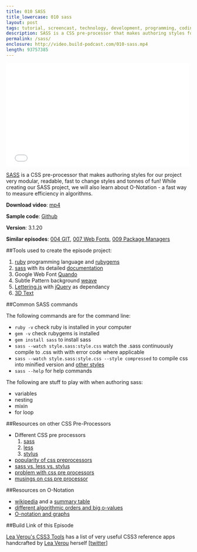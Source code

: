 ```yaml
---
title: 010 SASS
title_lowercase: 010 sass
layout: post
tags: tutorial, screencast, technology, development, programming, coding, css, pre-processor, sass, scss, less, for, variables
description: SASS is a CSS pre-processor that makes authoring styles for our project very modular, readable, fast to change styles and tonnes of fun! While creating our SASS project, we will also learn about O-Notation - a fast way to measure efficiency in algorithms.
permalink: /sass/
enclosure: http://video.build-podcast.com/010-sass.mp4
length: 93757385
---
```


<div id="video"><iframe src="//player.vimeo.com/video/47296680" width="500" height="281" frameborder="0" webkitallowfullscreen mozallowfullscreen allowfullscreen></iframe></div>

[SASS](http://sass-lang.com/) is a CSS pre-processor that makes authoring styles for our project very modular, readable, fast to change styles and tonnes of fun! While creating our SASS project, we will also learn about O-Notation - a fast way to measure efficiency in algorithms.

**Download video**: [mp4](http://video.build-podcast.com/010-sass.mp4)

**Sample code**: [Github](https://github.com/sayanee/build-podcast/tree/master/010-sass)

**Version**: 3.1.20

**Similar episodes**: [004 GIT](/git), [007 Web Fonts](/web-fonts), [009 Package Managers](/package-managers)

##Tools used to create the episode project:

1. [ruby](http://www.ruby-lang.org/en/) programming language and [rubygems](http://rubygems.org/)
1. [sass](http://sass-lang.com/) with its detailed [documentation](http://sass-lang.com/docs/yardoc/file.SASS_REFERENCE.html)
1. Google Web Font [Quando](http://www.google.com/webfonts/specimen/Quando)
1. Subtle Pattern background [weave](http://subtlepatterns.com/weave/)
1. [Lettering.js](http://letteringjs.com/) with [jQuery](http://jquery.com/) as dependancy
1. [3D Text](https://github.com/jasonrobb/3D-text)

##Common SASS commands

The following commands are for the command line:

* `ruby -v` check ruby is installed in your computer
* `gem -v` check rubygems is installed
* `gem install sass` to install sass
* `sass --watch style.sass:style.css` watch the .sass continuously compile to .css with with error code where applicable
* `sass --watch style.sass:style.css --style compressed` to compile css into minified version and [other styles](http://sass-lang.com/docs/yardoc/file.SASS_REFERENCE.html#output_style)
* `sass --help` for help commands

The following are stuff to play with when authoring sass:

- variables
- nesting
- mixin
- for loop

##Resources on other CSS Pre-Processors

- Different CSS pre processors
    1. [sass](http://sass-lang.com/)
    2. [less](http://lesscss.org/)
    3. [stylus](http://learnboost.github.com/stylus/)
- [popularity of css preprocessors](http://css-tricks.com/poll-results-popularity-of-css-preprocessors/)
- [sass vs. less vs. stylus](http://net.tutsplus.com/tutorials/html-css-techniques/sass-vs-less-vs-stylus-a-preprocessor-shootout/)
- [problem with css pre processors](http://blog.millermedeiros.com/the-problem-with-css-pre-processors/)
- [musings on css pre processor](http://css-tricks.com/musings-on-preprocessing/)

##Resources on O-Notation

- [wikipedia](http://en.wikipedia.org/wiki/Big_O_notation) and a [summary table](http://en.wikipedia.org/wiki/Big_O_notation#Orders_of_common_functions)
- [different algorithmic orders and big o-values](http://www.cprogramming.com/tutorial/computersciencetheory/algorithmicefficiency3.html)
- [O-notation and graphs](http://3.bp.blogspot.com/-X4yvWNicM-4/TaA0s-pqR4I/AAAAAAAAC9c/AFiKXrqWI34/s1600/Algo+Speed.JPG)

##Build Link of this Episode

[Lea Verou's CSS3 Tools](http://lea.verou.me/css3-tools/) has a list of very useful CSS3 reference apps handcrafted by [Lea Verou](http://lea.verou.me/) herself [[twitter](http://twitter.com/LeaVerou)]
